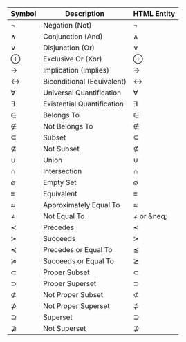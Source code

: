 
| Symbol        | Description                    | HTML Entity   |
|---------------|--------------------------------|---------------|
| ¬             | Negation (Not)                 | &not;         |
| ∧             | Conjunction (And)              | &and;         |
| ∨             | Disjunction (Or)               | &or;          |
| ⊕             | Exclusive Or (Xor)             | &oplus;       |
| →             | Implication (Implies)          | &rarr;        |
| ↔             | Biconditional (Equivalent)     | &harr;        |
| ∀             | Universal Quantification       | &forall;      |
| ∃             | Existential Quantification     | &exist;       |
| ∈             | Belongs To                      | &isin;        |
| ∉             | Not Belongs To                  | &notin;       |
| ⊆             | Subset                         | &subseteq;    |
| ⊈             | Not Subset                     | &nsubseteq;   |
| ∪             | Union                           | &cup;         |
| ∩             | Intersection                    | &cap;         |
| ∅             | Empty Set                       | &empty;       |
| ≡             | Equivalent                      | &equiv;       |
| ≈             | Approximately Equal To          | &approx;      |
| ≠             | Not Equal To                    | &ne; or &neq; |
| ≺             | Precedes                        | &prec;        |
| ≻             | Succeeds                        | &succ;        |
| ≼             | Precedes or Equal To            | &preceq;      |
| ≽             | Succeeds or Equal To            | &succeq;      |
| ⊂             | Proper Subset                   | &sub;         |
| ⊃             | Proper Superset                 | &sup;         |
| ⊄             | Not Proper Subset               | &nsub;        |
| ⊅             | Not Proper Superset             | &nsup;        |
| ⊇             | Superset                        | &supe;        |
| ⊉             | Not Superset                    | &nsupe;       |

